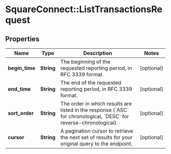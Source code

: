 # SquareConnect::ListTransactionsRequest

## Properties
Name | Type | Description | Notes
------------ | ------------- | ------------- | -------------
**begin_time** | **String** | The beginning of the requested reporting period, in RFC 3339 format. | [optional] 
**end_time** | **String** | The end of the requested reporting period, in RFC 3339 format. | [optional] 
**sort_order** | **String** | The order in which results are listed in the response (&#x60;ASC&#x60; for chronological, &#x60;DESC&#x60; for reverse-chronological). | [optional] 
**cursor** | **String** | A pagination cursor to retrieve the next set of results for your original query to the endpoint. | [optional] 


